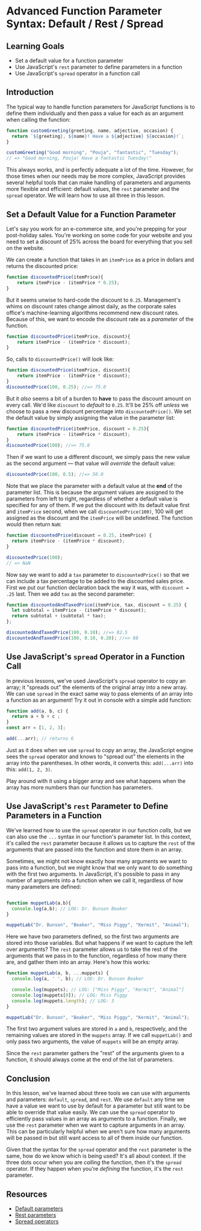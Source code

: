 # Advanced Function Parameter Syntax: Default / Rest / Spread

## Learning Goals

- Set a default value for a function parameter
- Use JavaScript's `rest` parameter to define parameters in a function
- Use JavaScript's `spread` operator in a function call

## Introduction

The typical way to handle function parameters for JavaScript functions is to
define them individually and then pass a value for each as an argument when
calling the function:

```js
function customGreeting(greeting, name, adjective, occasion) {
  return `${greeting}, ${name}! Have a ${adjective} ${occasion}!`;
}

customGreeting("Good morning", "Pouja", "fantastic", "Tuesday");
// => "Good morning, Pouja! Have a fantastic Tuesday!"
```

This always works, and is perfectly adequate a lot of the time. However, for
those times when our needs may be more complex, JavaScript provides several
helpful tools that can make handling of parameters and arguments more flexible
and efficient: default values, the `rest` parameter and the `spread` operator.
We will learn how to use all three in this lesson.

## Set a Default Value for a Function Parameter

Let's say you work for an e-commerce site, and you're prepping for your
post-holiday sales. You're working on some code for your website and you need to
set a discount of 25% across the board for everything that you sell on the
website.

We can create a function that takes in an `itemPrice` as a price in dollars and
returns the discounted price:

```js
function discountedPrice(itemPrice){
    return itemPrice - (itemPrice * 0.25);
}
```

But it seems unwise to hard-code the discount to `0.25`. Management's whims on
discount rates change almost daily, as the corporate sales office's machine-learning
algorithms recommend new discount rates. Because of this, we want to encode the
discount rate as a _parameter_ of the function.

```js
function discountedPrice(itemPrice, discount){
    return itemPrice - (itemPrice * discount);
}
```

So, calls to `discountedPrice()` will look like:

```js
function discountedPrice(itemPrice, discount){
    return itemPrice - (itemPrice * discount);
}
discountedPrice(100, 0.25); //=> 75.0
```

But it _also_ seems a bit of a burden to **have** to pass the discount amount on
every call. We'd like `discount` to _default_ to `0.25`. It'll be 25% off
_unless_ we choose to pass a new discount percentage into `discountedPrice()`. We
set the default value by simply assigning the value in the parameter list:

```js
function discountedPrice(itemPrice, discount = 0.25){
    return itemPrice - (itemPrice * discount);
}
discountedPrice(100); //=> 75.0
```

Then if we want to use a different discount, we simply pass the new value as the
second argument — that value will _override_ the default value:

```js
discountedPrice(100, 0.5); //=> 50.0
```

Note that we place the parameter with a default value at the **end** of the
parameter list. This is because the argument values are assigned to the
parameters from left to right, regardless of whether a default value is
specified for any of them. If we put the discount with its default value first
and `itemPrice` second, when we call `discountedPrice(100)`, 100 will get
assigned as the discount and the `itemPrice` will be undefined. The function
would then return `NaN`:

```js
function discountedPrice(discount = 0.25, itemPrice) {
  return itemPrice - (itemPrice * discount);
}

discountedPrice(100);
// => NaN
```

Now say we want to add a `tax` parameter to `discountedPrice()` so that we can
include a tax percentage to be added to the discounted sales price. First we
put our function declaration back the way it was, with `discount = .25` last.
Then we add `tax` as the second parameter:

```js
function discountedAndTaxedPrice(itemPrice, tax, discount = 0.25) {
  let subtotal = itemPrice - (itemPrice * discount);
  return subtotal + (subtotal * tax);
};

discountedAndTaxedPrice(100, 0.10); //=> 82.5
discountedAndTaxedPrice(100, 0.10, 0.20); //=> 88
```

## Use JavaScript's `spread` Operator in a Function Call

In previous lessons, we've used JavaScript's `spread` operator to copy an array;
it "spreads out" the elements of the original array into a new array. We can use
`spread` in the exact same way to pass elements of an array into a function as
an argument! Try it out in console with a simple add function:

```js
function add(a, b, c) {
  return a + b + c ;
}
const arr = [1, 2, 3];

add(...arr); // returns 6
```

Just as it does when we use `spread` to copy an array, the JavaScript engine
sees the `spread` operator and knows to "spread out" the elements in the array
into the parentheses. In other words, it converts this: `add(...arr)` into this:
`add(1, 2, 3)`.

Play around with it using a bigger array and see what happens when the array has
more numbers than our function has parameters.

## Use JavaScript's `rest` Parameter to Define Parameters in a Function

We've learned how to use the `spread` operator in our function _calls_, but we
can also use the `...` syntax in our function's parameter list. In this context,
it's called the `rest` parameter because it allows us to capture the `rest` of
the arguments that are passed into the function and store them in an array.

Sometimes, we might not know exactly how many arguments we want to pass into a
function, but we might know that we only want to do something with the first two
arguments. In JavaScript, it's possible to pass in any number of arguments into
a function when we call it, regardless of how many parameters are defined:

```js

function muppetLab(a,b){
  console.log(a,b); // LOG: Dr. Bunson Beaker
}

muppetLab("Dr. Bunson", "Beaker", "Miss Piggy", "Kermit", "Animal");
```

Here we have two parameters defined, so the first two arguments are stored into
those variables. But what happens if we want to capture the left over arguments?
The `rest` parameter allows us to take the rest of the arguments that we pass in
to the function, regardless of how many there are, and gather them into an
array. Here's how this works:

```js
function muppetLab(a, b, ...muppets) {
  console.log(a, ' ', b); // LOG: Dr. Bunson Beaker

  console.log(muppets); // LOG: ["Miss Piggy", "Kermit", "Animal"]
  console.log(muppets[0]); // LOG: Miss Piggy
  console.log(muppets.length); // LOG: 3
}

muppetLab("Dr. Bunson", "Beaker", "Miss Piggy", "Kermit", "Animal");
```

The first two argument values are stored in `a` and `b`, respectively, and the
remaining values are stored in the `muppets` array. If we call `muppetLab()` and
only pass two arguments, the value of `muppets` will be an empty array.

Since the `rest` parameter gathers the "rest" of the arguments given to a
function, it should always come at the end of the list of parameters.

## Conclusion

In this lesson, we've learned about three tools we can use with arguments and
parameters: `default`, `spread`, and `rest`. We use `default` any time we have a
value we want to use by default for a parameter but still want to be able to
override that value easily. We can use the `spread` operator to efficiently pass
values in an array as arguments to a function. Finally, we use the `rest`
parameter when we want to capture arguments in an array. This can be
particularly helpful when we aren't sure how many arguments will be passed in
but still want access to all of them inside our function.

Given that the syntax for the `spread` operator and the `rest` parameter is the
same, how do we know which is being used? It's all about context. If the three
dots occur when you are _calling_ the function, then it's the `spread` operator.
If they happen when you're _defining_ the function, it's the `rest` parameter.

## Resources

- [Default parameters][]
- [Rest parameters][]
- [Spread operators][]

[Default parameters]: https://developer.mozilla.org/en-US/docs/Web/JavaScript/Reference/Functions/Default_parameters
[Rest parameters]: https://developer.mozilla.org/en-US/docs/Web/JavaScript/Reference/Functions/rest_parameters
[Spread operators]: https://developer.mozilla.org/en-US/docs/Web/JavaScript/Reference/Operators/Spread_syntax
